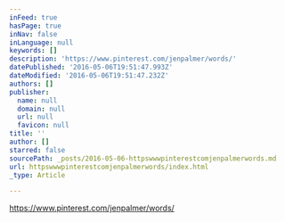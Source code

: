 ```yaml
---
inFeed: true
hasPage: true
inNav: false
inLanguage: null
keywords: []
description: 'https://www.pinterest.com/jenpalmer/words/'
datePublished: '2016-05-06T19:51:47.993Z'
dateModified: '2016-05-06T19:51:47.232Z'
authors: []
publisher:
  name: null
  domain: null
  url: null
  favicon: null
title: ''
author: []
starred: false
sourcePath: _posts/2016-05-06-httpswwwpinterestcomjenpalmerwords.md
url: httpswwwpinterestcomjenpalmerwords/index.html
_type: Article

---
```

https://www.pinterest.com/jenpalmer/words/